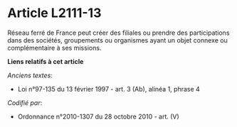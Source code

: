 # Article L2111-13

Réseau ferré de France peut créer des filiales ou prendre des participations dans des sociétés, groupements ou organismes
ayant un objet connexe ou complémentaire à ses missions.

**Liens relatifs à cet article**

_Anciens textes_:

  - Loi n°97-135 du 13 février 1997 - art. 3 (Ab), alinéa 1, phrase 4

_Codifié par_:

  - Ordonnance n°2010-1307 du 28 octobre 2010 - art. (V)
